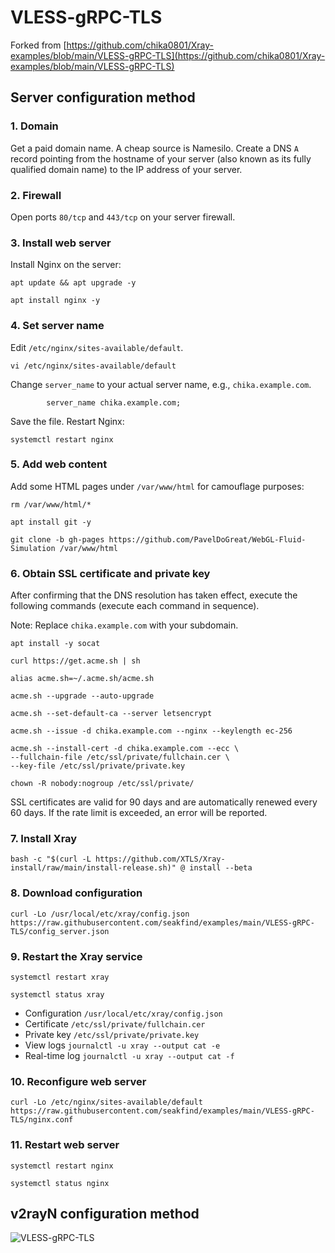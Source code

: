 # VLESS-gRPC-TLS

Forked from [https://github.com/chika0801/Xray-examples/blob/main/VLESS-gRPC-TLS](https://github.com/chika0801/Xray-examples/blob/main/VLESS-gRPC-TLS)

## Server configuration method

### 1. Domain

Get a paid domain name. A cheap source is Namesilo. Create a DNS `A` record pointing from the hostname of your server (also known as its fully qualified domain name) to the IP address of your server. 

### 2. Firewall

Open ports `80/tcp` and `443/tcp` on your server firewall.

### 3. Install web server

Install Nginx on the server:

```
apt update && apt upgrade -y

apt install nginx -y
```

### 4. Set server name

Edit `/etc/nginx/sites-available/default`.

```
vi /etc/nginx/sites-available/default
```

Change `server_name` to your actual server name, e.g., `chika.example.com`.

```
        server_name chika.example.com;
```

Save the file. Restart Nginx:

```
systemctl restart nginx
```

### 5. Add web content

Add some HTML pages under `/var/www/html` for camouflage purposes:

```
rm /var/www/html/*

apt install git -y

git clone -b gh-pages https://github.com/PavelDoGreat/WebGL-Fluid-Simulation /var/www/html
```

### 6. Obtain SSL certificate and private key

After confirming that the DNS resolution has taken effect, execute the following commands (execute each command in sequence).

Note: Replace `chika.example.com` with your subdomain.

```
apt install -y socat
```

```
curl https://get.acme.sh | sh
```

```
alias acme.sh=~/.acme.sh/acme.sh
```

```
acme.sh --upgrade --auto-upgrade
```

```
acme.sh --set-default-ca --server letsencrypt
```

```
acme.sh --issue -d chika.example.com --nginx --keylength ec-256
```

```
acme.sh --install-cert -d chika.example.com --ecc \
--fullchain-file /etc/ssl/private/fullchain.cer \
--key-file /etc/ssl/private/private.key
```

```
chown -R nobody:nogroup /etc/ssl/private/
```

SSL certificates are valid for 90 days and are automatically renewed every 60 days. If the rate limit is exceeded, an error will be reported.

### 7. Install Xray

```
bash -c "$(curl -L https://github.com/XTLS/Xray-install/raw/main/install-release.sh)" @ install --beta
```

### 8. Download configuration

```
curl -Lo /usr/local/etc/xray/config.json https://raw.githubusercontent.com/seakfind/examples/main/VLESS-gRPC-TLS/config_server.json
```

### 9. Restart the Xray service

```
systemctl restart xray
```

```
systemctl status xray
```

- Configuration `/usr/local/etc/xray/config.json`
- Certificate `/etc/ssl/private/fullchain.cer`
- Private key `/etc/ssl/private/private.key`
- View logs `journalctl -u xray --output cat -e`
- Real-time log `journalctl -u xray --output cat -f`

### 10. Reconfigure web server

```
curl -Lo /etc/nginx/sites-available/default https://raw.githubusercontent.com/seakfind/examples/main/VLESS-gRPC-TLS/nginx.conf
```

### 11. Restart web server

```
systemctl restart nginx
```

```
systemctl status nginx
```

## v2rayN configuration method

![VLESS-gRPC-TLS](https://user-images.githubusercontent.com/88967758/180817492-7c165cd0-2d65-4901-85c5-c07f1b39e8c7.jpg)
